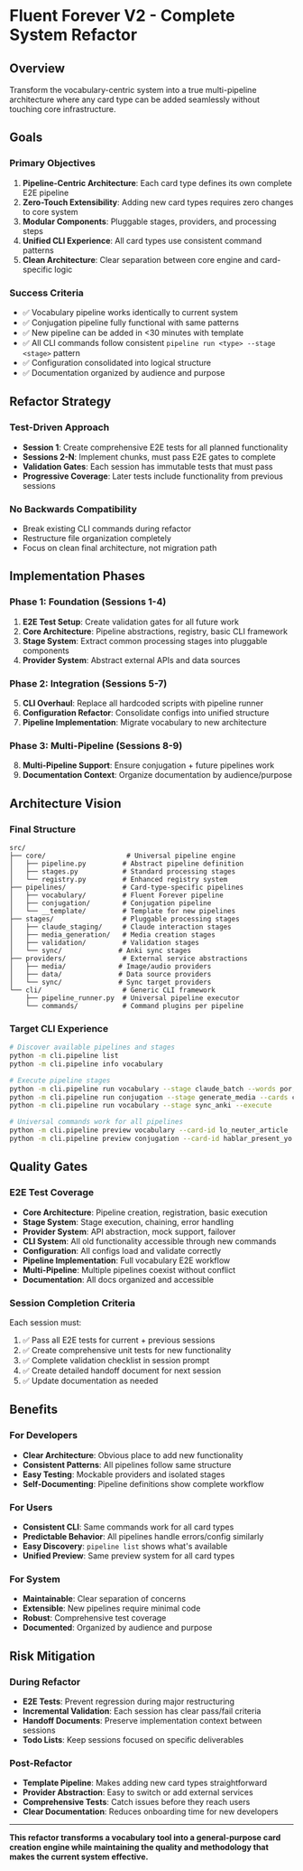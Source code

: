 # Fluent Forever V2 - Complete System Refactor

## Overview

Transform the vocabulary-centric system into a true multi-pipeline architecture where any card type can be added seamlessly without touching core infrastructure.

## Goals

### Primary Objectives
1. **Pipeline-Centric Architecture**: Each card type defines its own complete E2E pipeline
2. **Zero-Touch Extensibility**: Adding new card types requires zero changes to core system
3. **Modular Components**: Pluggable stages, providers, and processing steps
4. **Unified CLI Experience**: All card types use consistent command patterns
5. **Clean Architecture**: Clear separation between core engine and card-specific logic

### Success Criteria
- ✅ Vocabulary pipeline works identically to current system
- ✅ Conjugation pipeline fully functional with same patterns
- ✅ New pipeline can be added in <30 minutes with template
- ✅ All CLI commands follow consistent `pipeline run <type> --stage <stage>` pattern
- ✅ Configuration consolidated into logical structure
- ✅ Documentation organized by audience and purpose

## Refactor Strategy

### Test-Driven Approach
- **Session 1**: Create comprehensive E2E tests for all planned functionality
- **Sessions 2-N**: Implement chunks, must pass E2E gates to complete
- **Validation Gates**: Each session has immutable tests that must pass
- **Progressive Coverage**: Later tests include functionality from previous sessions

### No Backwards Compatibility
- Break existing CLI commands during refactor
- Restructure file organization completely
- Focus on clean final architecture, not migration path

## Implementation Phases

### Phase 1: Foundation (Sessions 1-4)
1. **E2E Test Setup**: Create validation gates for all future work
2. **Core Architecture**: Pipeline abstractions, registry, basic CLI framework  
3. **Stage System**: Extract common processing stages into pluggable components
4. **Provider System**: Abstract external APIs and data sources

### Phase 2: Integration (Sessions 5-7)
5. **CLI Overhaul**: Replace all hardcoded scripts with pipeline runner
6. **Configuration Refactor**: Consolidate configs into unified structure
7. **Pipeline Implementation**: Migrate vocabulary to new architecture

### Phase 3: Multi-Pipeline (Sessions 8-9)
8. **Multi-Pipeline Support**: Ensure conjugation + future pipelines work
9. **Documentation Context**: Organize documentation by audience/purpose

## Architecture Vision

### Final Structure
```
src/
├── core/                    # Universal pipeline engine
│   ├── pipeline.py         # Abstract pipeline definition
│   ├── stages.py           # Standard processing stages
│   └── registry.py         # Enhanced registry system
├── pipelines/              # Card-type-specific pipelines
│   ├── vocabulary/         # Fluent Forever pipeline
│   ├── conjugation/        # Conjugation pipeline  
│   └── __template/         # Template for new pipelines
├── stages/                 # Pluggable processing stages
│   ├── claude_staging/     # Claude interaction stages
│   ├── media_generation/   # Media creation stages
│   ├── validation/         # Validation stages
│   └── sync/              # Anki sync stages
├── providers/              # External service abstractions
│   ├── media/             # Image/audio providers
│   ├── data/              # Data source providers
│   └── sync/              # Sync target providers
└── cli/                    # Generic CLI framework
    ├── pipeline_runner.py  # Universal pipeline executor
    └── commands/           # Command plugins per pipeline
```

### Target CLI Experience
```bash
# Discover available pipelines and stages
python -m cli.pipeline list
python -m cli.pipeline info vocabulary

# Execute pipeline stages  
python -m cli.pipeline run vocabulary --stage claude_batch --words por,para
python -m cli.pipeline run conjugation --stage generate_media --cards card1,card2
python -m cli.pipeline run vocabulary --stage sync_anki --execute

# Universal commands work for all pipelines
python -m cli.pipeline preview vocabulary --card-id lo_neuter_article
python -m cli.pipeline preview conjugation --card-id hablar_present_yo
```

## Quality Gates

### E2E Test Coverage
- **Core Architecture**: Pipeline creation, registration, basic execution
- **Stage System**: Stage execution, chaining, error handling
- **Provider System**: API abstraction, mock support, failover
- **CLI System**: All old functionality accessible through new commands
- **Configuration**: All configs load and validate correctly
- **Pipeline Implementation**: Full vocabulary E2E workflow
- **Multi-Pipeline**: Multiple pipelines coexist without conflict
- **Documentation**: All docs organized and accessible

### Session Completion Criteria
Each session must:
1. ✅ Pass all E2E tests for current + previous sessions
2. ✅ Create comprehensive unit tests for new functionality  
3. ✅ Complete validation checklist in session prompt
4. ✅ Create detailed handoff document for next session
5. ✅ Update documentation as needed

## Benefits

### For Developers
- **Clear Architecture**: Obvious place to add new functionality
- **Consistent Patterns**: All pipelines follow same structure
- **Easy Testing**: Mockable providers and isolated stages
- **Self-Documenting**: Pipeline definitions show complete workflow

### For Users  
- **Consistent CLI**: Same commands work for all card types
- **Predictable Behavior**: All pipelines handle errors/config similarly
- **Easy Discovery**: `pipeline list` shows what's available
- **Unified Preview**: Same preview system for all card types

### For System
- **Maintainable**: Clear separation of concerns
- **Extensible**: New pipelines require minimal code
- **Robust**: Comprehensive test coverage
- **Documented**: Organized by audience and purpose

## Risk Mitigation

### During Refactor
- **E2E Tests**: Prevent regression during major restructuring
- **Incremental Validation**: Each session has clear pass/fail criteria  
- **Handoff Documents**: Preserve implementation context between sessions
- **Todo Lists**: Keep sessions focused on specific deliverables

### Post-Refactor
- **Template Pipeline**: Makes adding new card types straightforward
- **Provider Abstraction**: Easy to switch or add external services
- **Comprehensive Tests**: Catch issues before they reach users
- **Clear Documentation**: Reduces onboarding time for new developers

---

**This refactor transforms a vocabulary tool into a general-purpose card creation engine while maintaining the quality and methodology that makes the current system effective.**